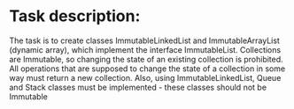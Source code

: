 # Task description:
The task is to create classes ImmutableLinkedList and ImmutableArrayList (dynamic array), which implement the interface ImmutableList.
Collections are Immutable, so changing the state of an existing collection is prohibited.
All operations that are supposed to change the state of a collection in some way must return a new collection.
Also, using ImmutableLinkedList, Queue and Stack classes must be implemented - these classes should not be Immutable
